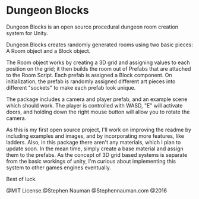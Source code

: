 # Dungeon Blocks
Dungeon Blocks is an open source procedural dungeon room creation system for Unity. 

Dungeon Blocks creates randomly generated rooms using two basic pieces: A Room object and a Block object. 

The Room object works by creating a 3D grid and assigning values to each position on the grid; it then builds the room out of Prefabs that are attached to the Room Script. 
Each prefab is assigned a Block component. On initialization, the prefab is randomly assigned different art pieces into different "sockets" to make each prefab look unique.

The package includes a camera and player prefab, and an example scene which should work. The player is controlled with WASD, "E" will activate doors, and holding down the right mouse button will allow you to rotate the camera. 

As this is my first open source project, I'll work on improving the readme by including examples and images, and by incorporating more features, like ladders. Also, in this package there aren't any materials, which I plan to update soon. In the mean time, simply create a base material and assign them to the prefabs. As the concept of 3D grid based systems is separate from the basic workings of unity, I'm curious about implementing this system to other games engines eventually.

Best of luck.

@MIT License.@Stephen Nauman @Stephennauman.com @2016

